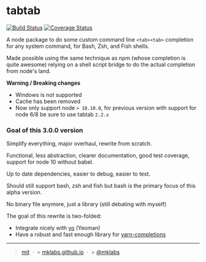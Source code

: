 # tabtab

[![Build Status](https://travis-ci.org/mklabs/tabtab.svg?branch=3.0.0-alpha)](https://travis-ci.org/mklabs/tabtab)
[![Coverage Status](https://coveralls.io/repos/github/mklabs/tabtab/badge.svg?branch=3.0.0-alpha)](https://coveralls.io/github/mklabs/tabtab?branch=3.0.0-alpha)

A node package to do some custom command line `<tab><tab>` completion for any
system command, for Bash, Zsh, and Fish shells.

Made possible using the same technique as npm (whose completion is quite
awesome) relying on a shell script bridge to do the actual completion from
node's land.

**Warning / Breaking changes**

- Windows is not supported
- Cache has been removed
- Now only support node `> 10.10.0`, for previous version with support for node
  6/8 be sure to use tabtab `2.2.x`

### Goal of this 3.0.0 version

Simplify everything, major overhaul, rewrite from scratch.

Functional, less abstraction, clearer documentation, good test coverage,
support for node 10 without babel.

Up to date dependencies, easier to debug, easier to test.

Should still support bash, zsh and fish but bash is the primary focus of this alpha version.

No binary file anymore, just a library (still debating with myself)

The goal of this rewrite is two-folded:

- Integrate nicely with [yo](https://github.com/yeoman/yo) (Yeoman)
- Have a robust and fast enough library for [yarn-completions](https://github.com/mklabs/yarn-completions)

---

> [mit](./license) &nbsp;&middot;&nbsp; > [mklabs.github.io](https://mklabs.github.io) &nbsp;&middot;&nbsp; > [@mklabs](https://github.com/mklabs)

